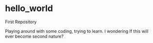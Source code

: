 # hello_world
First Repository

Playing around with some coding, trying to learn.
I wondering If this will ever become second nature?
